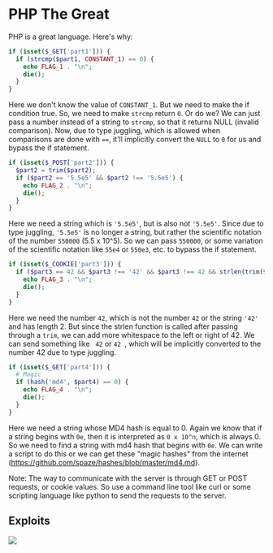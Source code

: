 # PHP The Great

PHP is a great language. Here's why:

```php
if (isset($_GET['part1'])) {
  if (strcmp($part1, CONSTANT_1) == 0) {
    echo FLAG_1 . "\n";
    die();
  }
}
```
Here we don't know the value of `CONSTANT_1`. But we need to make the if condition true. So, we need to make `strcmp` return `0`. Or do we? We can just pass a number instead of a string to `strcmp`, so that it returns NULL (invalid comparison). Now, due to type juggling, which is allowed when comparisons are done with `==`, it'll implicitly convert the `NULL` to `0` for us and bypass the if statement.

```php
if (isset($_POST['part2'])) {
  $part2 = trim($part2);
  if ($part2 == '5.5e5' && $part2 !== '5.5e5') {
    echo FLAG_2 . "\n";
    die();
  }
}
```
Here we need a string which is `'5.5e5'`, but is also not `'5.5e5'`. Since due to type juggling, `'5.5e5'` is no longer a string, but rather the scientific notation of the number `550000` (5.5 x 10^5). So we can pass `550000`, or some variation of the scientific notation like `55e4` or `550e3`, etc. to bypass the if statement.

```php
if (isset($_COOKIE['part3'])) {
  if ($part3 == 42 && $part3 !== '42' && $part3 !== 42 && strlen(trim($part3)) == 2) {
    echo FLAG_3 . "\n";
    die();
  }
}
```
Here we need the number `42`, which is not the number `42` or the string `'42'` and has length 2. But since the strlen function is called after passing through a `trim`, we can add more whitespace to the left or right of 42. We can send something like ` 42` or `42 `, which will be implicitly converted to the number 42 due to type juggling.


```php
if (isset($_GET['part4'])) {
  # Magic
  if (hash('md4', $part4) == 0) {
    echo FLAG_4 . "\n";
    die();
  }
}
```
Here we need a string whose MD4 hash is equal to 0. Again we know that if a string begins with `0e`, then it is interpreted as `0 x 10^n`, which is always 0. So we need to find a string with md4 hash that begins with `0e`. We can write a script to do this or we can get these "magic hashes" from the internet (https://github.com/spaze/hashes/blob/master/md4.md).

Note: The way to communicate with the server is through GET or POST requests, or cookie values. So use a command line tool like curl or some scripting language like python to send the requests to the server.

## Exploits

![](https://i.imgur.com/0gzvbGf.png)